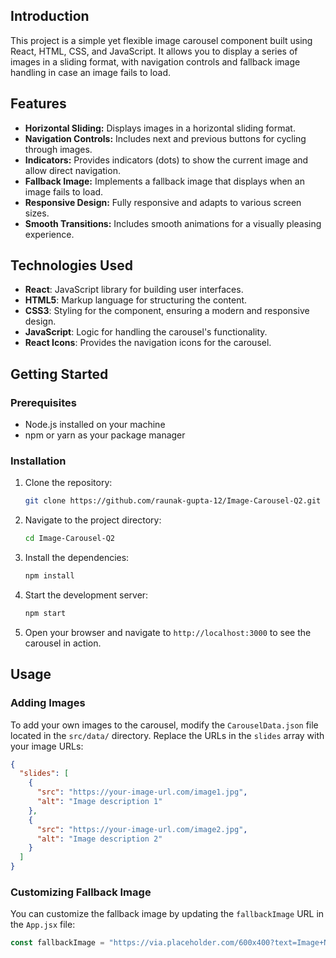 
## Introduction

This project is a simple yet flexible image carousel component built using React, HTML, CSS, and JavaScript. It allows you to display a series of images in a sliding format, with navigation controls and fallback image handling in case an image fails to load.

## Features

- **Horizontal Sliding:** Displays images in a horizontal sliding format.
- **Navigation Controls:** Includes next and previous buttons for cycling through images.
- **Indicators:** Provides indicators (dots) to show the current image and allow direct navigation.
- **Fallback Image:** Implements a fallback image that displays when an image fails to load.
- **Responsive Design:** Fully responsive and adapts to various screen sizes.
- **Smooth Transitions:** Includes smooth animations for a visually pleasing experience.

## Technologies Used

- **React**: JavaScript library for building user interfaces.
- **HTML5**: Markup language for structuring the content.
- **CSS3**: Styling for the component, ensuring a modern and responsive design.
- **JavaScript**: Logic for handling the carousel's functionality.
- **React Icons**: Provides the navigation icons for the carousel.

## Getting Started

### Prerequisites

- Node.js installed on your machine
- npm or yarn as your package manager

### Installation

1. Clone the repository:

   ```bash
   git clone https://github.com/raunak-gupta-12/Image-Carousel-Q2.git
   ```

2. Navigate to the project directory:

   ```bash
   cd Image-Carousel-Q2
   ```

3. Install the dependencies:

   ```bash
   npm install
   ```

4. Start the development server:

   ```bash
   npm start
   ```

5. Open your browser and navigate to `http://localhost:3000` to see the carousel in action.

## Usage

### Adding Images

To add your own images to the carousel, modify the `CarouselData.json` file located in the `src/data/` directory. Replace the URLs in the `slides` array with your image URLs:

```json
{
  "slides": [
    {
      "src": "https://your-image-url.com/image1.jpg",
      "alt": "Image description 1"
    },
    {
      "src": "https://your-image-url.com/image2.jpg",
      "alt": "Image description 2"
    }
  ]
}
```

### Customizing Fallback Image

You can customize the fallback image by updating the `fallbackImage` URL in the `App.jsx` file:

```javascript
const fallbackImage = "https://via.placeholder.com/600x400?text=Image+Not+Available";
```



